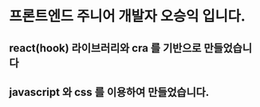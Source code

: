 # 프론트엔드 주니어 개발자 오승익 입니다.

## react(hook) 라이브러리와 cra 를 기반으로 만들었습니다

## javascript 와 css 를 이용하여 만들었습니다.
